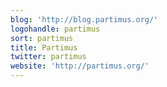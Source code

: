 ```yaml
---
blog: 'http://blog.partimus.org/'
logohandle: partimus
sort: partimus
title: Partimus
twitter: partimus
website: 'http://partimus.org/'
---
```

